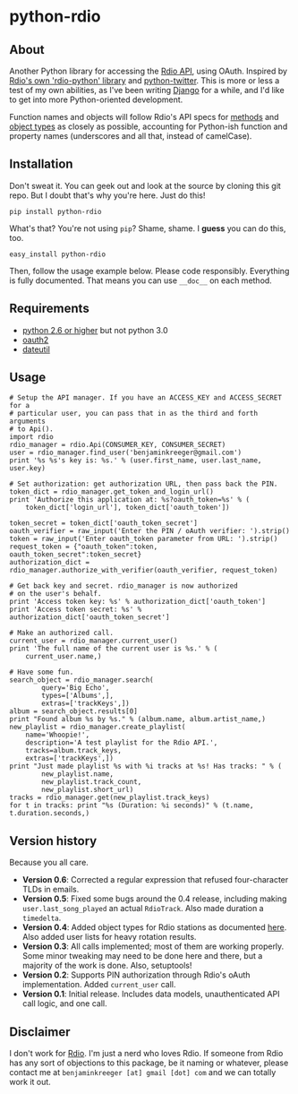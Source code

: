 # python-rdio

## About

Another Python library for accessing the [Rdio API](http://developer.rdio.com/), using OAuth. Inspired by [Rdio's own 'rdio-python' library](http://github.com/rdio/rdio-python/) and [python-twitter](http://code.google.com/p/python-twitter/). This is more or less a test of my own abilities, as I've been writing [Django](http://djangoproject.com/) for a while, and I'd like to get into more Python-oriented development.

Function names and objects will follow Rdio's API specs for [methods](http://developer.rdio.com/docs/read/rest/methods) and [object types](http://developer.rdio.com/docs/read/rest/types) as closely as possible, accounting for Python-ish function and property names (underscores and all that, instead of camelCase).

## Installation

Don't sweat it. You can geek out and look at the source by cloning this git repo. But I doubt that's why you're here. Just do this!

    pip install python-rdio

What's that? You're not using `pip`? Shame, shame. I **guess** you can do this, too.

    easy_install python-rdio

Then, follow the usage example below. Please code responsibly. Everything is fully documented. That means you can use `__doc__` on each method.

## Requirements

 * [python 2.6 or higher](http://python.org/download/releases/) but not python 3.0
 * [oauth2](https://github.com/simplegeo/python-oauth2)
 * [dateutil](http://labix.org/python-dateutil)

## Usage

    # Setup the API manager. If you have an ACCESS_KEY and ACCESS_SECRET for a
    # particular user, you can pass that in as the third and forth arguments
    # to Api().
    import rdio
    rdio_manager = rdio.Api(CONSUMER_KEY, CONSUMER_SECRET)
    user = rdio_manager.find_user('benjaminkreeger@gmail.com')
    print '%s %s's key is: %s.' % (user.first_name, user.last_name, user.key)

    # Set authorization: get authorization URL, then pass back the PIN.
    token_dict = rdio_manager.get_token_and_login_url()
    print 'Authorize this application at: %s?oauth_token=%s' % (
        token_dict['login_url'], token_dict['oauth_token'])

    token_secret = token_dict['oauth_token_secret']
    oauth_verifier = raw_input('Enter the PIN / oAuth verifier: ').strip()
    token = raw_input('Enter oauth_token parameter from URL: ').strip()
    request_token = {"oauth_token":token, oauth_token_secret":token_secret}
    authorization_dict = rdio_manager.authorize_with_verifier(oauth_verifier, request_token)

    # Get back key and secret. rdio_manager is now authorized
    # on the user's behalf.
    print 'Access token key: %s' % authorization_dict['oauth_token']
    print 'Access token secret: %s' % authorization_dict['oauth_token_secret']

    # Make an authorized call.
    current_user = rdio_manager.current_user()
    print 'The full name of the current user is %s.' % (
        current_user.name,)

    # Have some fun.
    search_object = rdio_manager.search(
            query='Big Echo',
            types=['Albums',],
            extras=['trackKeys',])
    album = search_object.results[0]
    print "Found album %s by %s." % (album.name, album.artist_name,)
    new_playlist = rdio_manager.create_playlist(
        name='Whoopie!',
        description='A test playlist for the Rdio API.',
        tracks=album.track_keys,
        extras=['trackKeys',])
    print "Just made playlist %s with %i tracks at %s! Has tracks: " % (
            new_playlist.name,
            new_playlist.track_count,
            new_playlist.short_url)
    tracks = rdio_manager.get(new_playlist.track_keys)
    for t in tracks: print "%s (Duration: %i seconds)" % (t.name, t.duration.seconds,)

## Version history

Because you all care.

 * **Version 0.6**: Corrected a regular expression that refused four-character TLDs in emails.
 * **Version 0.5**: Fixed some bugs around the 0.4 release, including making `user.last_song_played` an actual `RdioTrack`. Also made duration a `timedelta`.
 * **Version 0.4**: Added object types for Rdio stations as documented [here](http://goo.gl/ActAB). Also added user lists for heavy rotation results.
 * **Version 0.3**: All calls implemented; most of them are working properly. Some minor tweaking may need to be done here and there, but a majority of the work is done. Also, setuptools!
 * **Version 0.2**: Supports PIN authorization through Rdio's oAuth implementation. Added `current_user` call.
 * **Version 0.1**: Initial release. Includes data models, unauthenticated API call logic, and one call.

## Disclaimer

I don't work for [Rdio](http://rdio.com/). I'm just a nerd who loves Rdio. If someone from Rdio has any sort of objections to this package, be it naming or whatever, please contact me at `benjaminkreeger [at] gmail [dot] com` and we can totally work it out.
